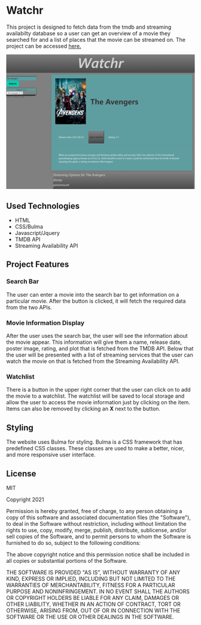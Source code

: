 # Watchr
This project is designed to fetch data from the tmdb and streaming availabilty database so a user can get an overview of a movie they searched for and a list of places that the movie can be streamed on. The project can be accessed [here.](https://emthedm.github.io/Watchr/)

![Image of the site. Change when finished styling](./assets/watchr-image.png)

## Used Technologies
* HTML
* CSS/Bulma
* Javascript/Jquery
* TMDB API
* Streaming Availability API

## Project Features

### Search Bar
The user can enter a movie into the search bar to get information on a particular movie. After the button is clicked, it will fetch the required data from the two APIs.

### Movie Information Display 
After the user uses the search bar, the user will see the information about the movie appear. This information will give them a name, release date, poster image, rating, and plot that is fetched from the TMDB API. Below that the user will be presented with a list of streaming services that the user can watch the movie on that is fetched from the Streaming Availability API.

### Watchlist
There is a button in the upper right corner that the user can click on to add the movie to a watchlist. The watchlist will be saved to local storage and allow the user to access the movie information just by clicking on the item. Items can also be removed by clicking an **X** next to the button.

## Styling
The website uses Bulma for styling. Bulma is a CSS framework that has predefined CSS classes. These classes are used to make a better, nicer, and more responsive user interface.

## License 
MIT 

Copyright 2021 

Permission is hereby granted, free of charge, to any person obtaining a copy of this software and associated documentation files (the "Software"), to deal in the Software without restriction, including without limitation the rights to use, copy, modify, merge, publish, distribute, sublicense, and/or sell copies of the Software, and to permit persons to whom the Software is furnished to do so, subject to the following conditions:

The above copyright notice and this permission notice shall be included in all copies or substantial portions of the Software.

THE SOFTWARE IS PROVIDED "AS IS", WITHOUT WARRANTY OF ANY KIND, EXPRESS OR IMPLIED, INCLUDING BUT NOT LIMITED TO THE WARRANTIES OF MERCHANTABILITY, FITNESS FOR A PARTICULAR PURPOSE AND NONINFRINGEMENT. IN NO EVENT SHALL THE AUTHORS OR COPYRIGHT HOLDERS BE LIABLE FOR ANY CLAIM, DAMAGES OR OTHER LIABILITY, WHETHER IN AN ACTION OF CONTRACT, TORT OR OTHERWISE, ARISING FROM, OUT OF OR IN CONNECTION WITH THE SOFTWARE OR THE USE OR OTHER DEALINGS IN THE SOFTWARE.
